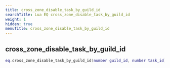 ```yaml
---
title: cross_zone_disable_task_by_guild_id
searchTitle: Lua EQ cross_zone_disable_task_by_guild_id
weight: 1
hidden: true
menuTitle: cross_zone_disable_task_by_guild_id
---
```

## cross_zone_disable_task_by_guild_id
```lua
eq.cross_zone_disable_task_by_guild_id(number guild_id, number task_id) -- void
```